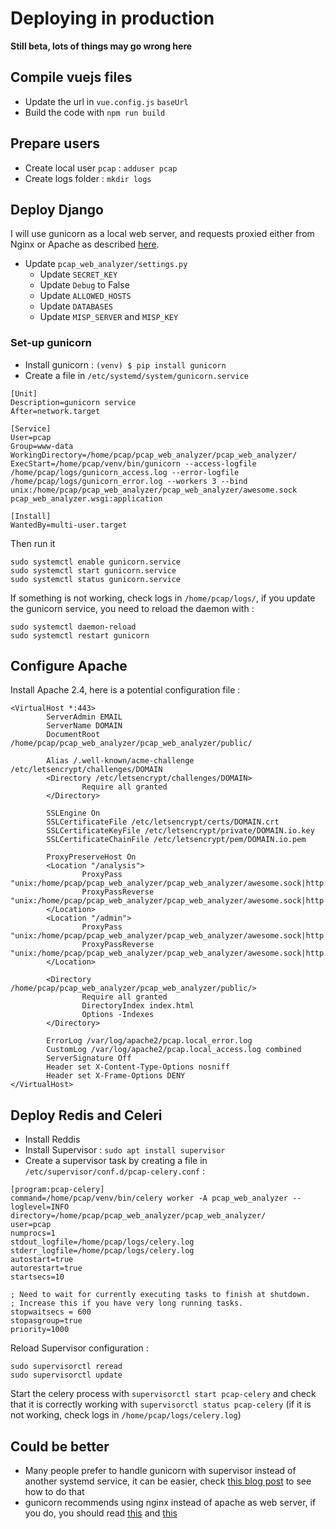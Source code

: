 # Deploying in production

**Still beta, lots of things may go wrong here**

## Compile vuejs files

* Update the url in `vue.config.js` `baseUrl`
* Build the code with `npm run build`

## Prepare users

* Create local user `pcap` : `adduser pcap`
* Create logs folder : `mkdir logs`

## Deploy Django

I will use gunicorn as a local web server, and requests proxied either from Nginx or Apache as described [here](https://medium.com/@_christopher/deploying-my-django-app-to-a-real-server-part-i-de78962e95ac).

* Update `pcap_web_analyzer/settings.py`
    * Update `SECRET_KEY`
    * Update `Debug` to False
    * Update `ALLOWED_HOSTS`
    * Update `DATABASES`
    * Update `MISP_SERVER` and `MISP_KEY`

### Set-up gunicorn

* Install gunicorn : `(venv) $ pip install gunicorn`
* Create a file in `/etc/systemd/system/gunicorn.service`

```
[Unit]
Description=gunicorn service
After=network.target

[Service]
User=pcap
Group=www-data
WorkingDirectory=/home/pcap/pcap_web_analyzer/pcap_web_analyzer/
ExecStart=/home/pcap/venv/bin/gunicorn --access-logfile /home/pcap/logs/gunicorn_access.log --error-logfile /home/pcap/logs/gunicorn_error.log --workers 3 --bind unix:/home/pcap/pcap_web_analyzer/pcap_web_analyzer/awesome.sock pcap_web_analyzer.wsgi:application

[Install]
WantedBy=multi-user.target
```

Then run it

```
sudo systemctl enable gunicorn.service
sudo systemctl start gunicorn.service
sudo systemctl status gunicorn.service
```

If something is not working, check logs in `/home/pcap/logs/`, if you update the gunicorn service, you need to reload the daemon with :

```
sudo systemctl daemon-reload
sudo systemctl restart gunicorn
```
## Configure Apache

Install Apache 2.4, here is a potential configuration file :

```
<VirtualHost *:443>
        ServerAdmin EMAIL
        ServerName DOMAIN
        DocumentRoot /home/pcap/pcap_web_analyzer/pcap_web_analyzer/public/

        Alias /.well-known/acme-challenge /etc/letsencrypt/challenges/DOMAIN
        <Directory /etc/letsencrypt/challenges/DOMAIN>
                Require all granted
        </Directory>

        SSLEngine On
        SSLCertificateFile /etc/letsencrypt/certs/DOMAIN.crt
        SSLCertificateKeyFile /etc/letsencrypt/private/DOMAIN.io.key
        SSLCertificateChainFile /etc/letsencrypt/pem/DOMAIN.io.pem

        ProxyPreserveHost On
        <Location "/analysis">
                ProxyPass "unix:/home/pcap/pcap_web_analyzer/pcap_web_analyzer/awesome.sock|http://127.0.0.1/analysis"
                ProxyPassReverse "unix:/home/pcap/pcap_web_analyzer/pcap_web_analyzer/awesome.sock|http://127.0.0.1/"
        </Location>
        <Location "/admin">
                ProxyPass "unix:/home/pcap/pcap_web_analyzer/pcap_web_analyzer/awesome.sock|http://127.0.0.1/admin"
                ProxyPassReverse "unix:/home/pcap/pcap_web_analyzer/pcap_web_analyzer/awesome.sock|http://127.0.0.1/"
        </Location>

        <Directory /home/pcap/pcap_web_analyzer/pcap_web_analyzer/public/>
                Require all granted
                DirectoryIndex index.html
                Options -Indexes
        </Directory>

        ErrorLog /var/log/apache2/pcap.local_error.log
        CustomLog /var/log/apache2/pcap.local_access.log combined
        ServerSignature Off
        Header set X-Content-Type-Options nosniff
        Header set X-Frame-Options DENY
</VirtualHost>
```


## Deploy Redis and Celeri

* Install Reddis
* Install Supervisor : `sudo apt install supervisor`
* Create a supervisor task by creating a file in `/etc/supervisor/conf.d/pcap-celery.conf` :

```
[program:pcap-celery]
command=/home/pcap/venv/bin/celery worker -A pcap_web_analyzer --loglevel=INFO
directory=/home/pcap/pcap_web_analyzer/pcap_web_analyzer/
user=pcap
numprocs=1
stdout_logfile=/home/pcap/logs/celery.log
stderr_logfile=/home/pcap/logs/celery.log
autostart=true
autorestart=true
startsecs=10

; Need to wait for currently executing tasks to finish at shutdown.
; Increase this if you have very long running tasks.
stopwaitsecs = 600
stopasgroup=true
priority=1000
```

Reload Supervisor configuration :

```
sudo supervisorctl reread
sudo supervisorctl update
```

Start the celery process with `supervisorctl start pcap-celery` and check that it is correctly working with `supervisorctl status pcap-celery` (if it is not working, check logs in `/home/pcap/logs/celery.log`)

## Could be better

* Many people prefer to handle gunicorn with supervisor instead of another systemd service, it can be easier, check [this blog post](https://zerowithdot.com/django-celery-p3/) to see how to do that
* gunicorn recommends using nginx instead of apache as web server, if you do, you should read [this](https://medium.com/@_christopher/deploying-my-django-app-to-a-real-server-part-ii-f0c277c338f4) and [this](https://docs.gunicorn.org/en/latest/deploy.html)
